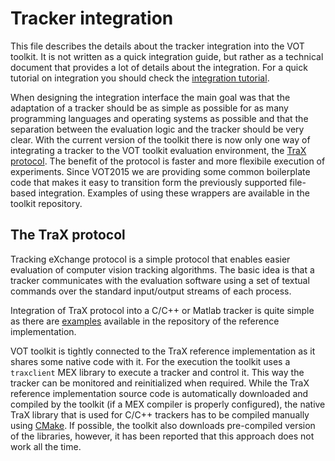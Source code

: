 Tracker integration
===================

This file describes the details about the tracker integration into the VOT toolkit. It is not written as a quick integration guide, but rather as a technical document that provides a lot of details about the integration. For a quick tutorial on integration you should check the [integration tutorial](http://votchallenge.net/howto/integration.html).

When designing the integration interface the main goal was that the adaptation of a tracker should be as simple as possible for as many programming languages and operating systems as possible and that the separation between the evaluation logic and the tracker should be very clear. With the current version of the toolkit there is now only one way of integrating a tracker to the VOT toolkit evaluation environment, the [TraX protocol](https://github.com/votchallenge/trax/). The benefit of the protocol is faster and more flexibile execution of experiments. Since VOT2015 we are providing some common boilerplate code that makes it easy to transition form the previously supported file-based integration. Examples of using these wrappers are available in the toolkit repository.

## The TraX protocol

Tracking eXchange protocol is a simple protocol that enables easier evaluation of computer vision tracking algorithms. The basic idea is that a tracker communicates with the evaluation software using a set of textual commands over the standard input/output streams of each process.

Integration of TraX protocol into a C/C++ or Matlab tracker is quite simple as there are [examples](https://github.com/votchallenge/trax/tree/master/trackers) available in the repository of the reference implementation.

VOT toolkit is tightly connected to the TraX reference implementation as it shares some native code with it. For the execution the toolkit uses a `traxclient` MEX library to execute a tracker and control it. This way the tracker can be monitored and reinitialized when required. While the TraX reference implementation source code is automatically downloaded and compiled by the toolkit (if a MEX compiler is properly configured), the native TraX library that is used for C/C++ trackers has to be compiled manually using [CMake](http://www.cmake.org/). If possible, the toolkit also downloads pre-compiled version of the libraries, however, it has been reported that this approach does not work all the time.



